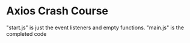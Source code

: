# Axios Crash Course

"start.js" is just the event listeners and empty functions. "main.js" is the completed code
